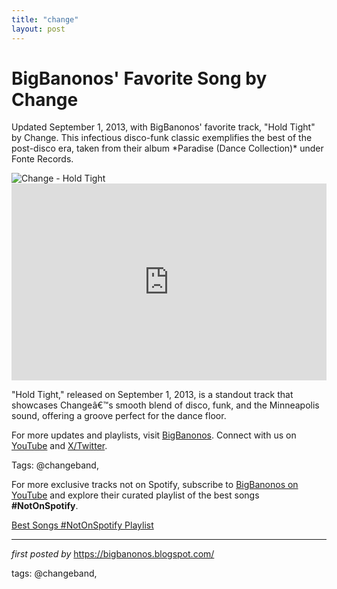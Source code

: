 ```yaml
---
title: "change"
layout: post
---
```

<!-- Post Title -->
<h1 >BigBanonos' Favorite Song by Change</h1> <!-- Introductory Text -->
<p >Updated September 1, 2013, with BigBanonos' favorite track, "Hold Tight" by Change. This infectious disco-funk classic exemplifies the best of the post-disco era, taken from their album *Paradise (Dance Collection)* under Fonte Records.</p> <!-- Featured Image -->
<div > <img src="https://i.ytimg.com/vi/DIhfnIlg2Uc/sddefault.jpg" alt="Change - Hold Tight" />
</div> <!-- YouTube Video Embed -->
<div > <iframe width="100%" height="315" src="https://www.youtube.com/embed/rVZ-9t02h90" title="Change - Hold Tight (extended version)" frameborder="0" allow="accelerometer; autoplay; clipboard-write; encrypted-media; gyroscope; picture-in-picture; web-share" referrerpolicy="strict-origin-when-cross-origin" allowfullscreen></iframe>
</div> <!-- Song Information -->
<div > <p>"Hold Tight," released on September 1, 2013, is a standout track that showcases Changeâ€™s smooth blend of disco, funk, and the Minneapolis sound, offering a groove perfect for the dance floor.</p>
</div> <!-- Footer Links -->
<div > <p>For more updates and playlists, visit <a href="https://bigbanonos.blogspot.com/" target="_blank">BigBanonos</a>. Connect with us on <a href="https://www.youtube.com/@BigBanonos" target="_blank">YouTube</a> and <a href="https://x.com/bigbanonos" target="_blank">X/Twitter</a>.</p>
</div> <!-- Tags -->
<p >Tags: @changeband,</p>


<!--Subscribe and Playlist Links-->
<div>
    <p>For more exclusive tracks not on Spotify, subscribe to <a href="https://www.youtube.com/@BigBanonos" target="_blank">BigBanonos on YouTube</a> and explore their curated playlist of the best songs <strong>#NotOnSpotify</strong>.</p>
    <p><a href="https://www.youtube.com/playlist?list=PLtuNtuTatqI0kFahUCbtbfenC_ET5O_tr" target="_blank">Best Songs #NotOnSpotify Playlist<br /></a></p></div>

<hr />

<p><em>first posted by</em> <a href="https://bigbanonos.blogspot.com/" rel="noopener" target="_new">https://bigbanonos.blogspot.com/</a></p>

<p>tags: @changeband,</p>
